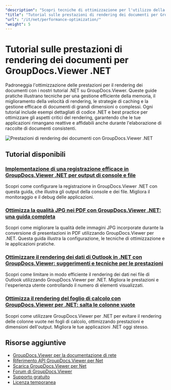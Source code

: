 ```yaml
---
"description": "Scopri tecniche di ottimizzazione per l'utilizzo della memoria, la velocità di rendering e la gestione di documenti di grandi dimensioni con GroupDocs.Viewer per .NET."
"title": "Tutorial sulle prestazioni di rendering dei documenti per GroupDocs.Viewer .NET"
"url": "/it/net/performance-optimization/"
"weight": 5
---
```


# Tutorial sulle prestazioni di rendering dei documenti per GroupDocs.Viewer .NET

Padroneggia l'ottimizzazione delle prestazioni per il rendering dei documenti con i nostri tutorial .NET su GroupDocs.Viewer. Queste guide pratiche illustrano tecniche per una gestione efficiente della memoria, il miglioramento della velocità di rendering, le strategie di caching e la gestione efficace di documenti di grandi dimensioni o complessi. Ogni tutorial include esempi dettagliati di codice .NET e best practice per ottimizzare gli aspetti critici del rendering, garantendo che le tue applicazioni rimangano reattive e affidabili anche durante l'elaborazione di raccolte di documenti consistenti.

![Prestazioni di rendering dei documenti con GroupDocs.Viewer .NET](/viewer/performance-optimization/image.png)

## Tutorial disponibili

### [Implementazione di una registrazione efficace in GroupDocs.Viewer .NET per output di console e file](./logging-groupdocs-viewer-net-console-file/)
Scopri come configurare la registrazione in GroupDocs.Viewer .NET con questa guida, che illustra gli output della console e dei file. Migliora il monitoraggio e il debug delle applicazioni.

### [Ottimizza la qualità JPG nei PDF con GroupDocs.Viewer .NET: una guida completa](./optimize-jpg-quality-pdf-groupdocs-viewer-net/)
Scopri come migliorare la qualità delle immagini JPG incorporate durante la conversione di presentazioni in PDF utilizzando GroupDocs.Viewer per .NET. Questa guida illustra la configurazione, le tecniche di ottimizzazione e le applicazioni pratiche.

### [Ottimizzare il rendering dei dati di Outlook in .NET con GroupDocs.Viewer: suggerimenti e tecniche per le prestazioni](./limit-outlook-data-rendering-groupdocs-viewer-net/)
Scopri come limitare in modo efficiente il rendering dei dati nei file di Outlook utilizzando GroupDocs.Viewer per .NET. Migliora le prestazioni e l'esperienza utente controllando il numero di elementi visualizzati.

### [Ottimizza il rendering del foglio di calcolo con GroupDocs.Viewer per .NET: salta le colonne vuote](./optimize-spreadsheet-rendering-groupdocs-viewer-net/)
Scopri come utilizzare GroupDocs.Viewer per .NET per evitare il rendering delle colonne vuote nei fogli di calcolo, ottimizzando prestazioni e dimensioni dell'output. Migliora le tue applicazioni .NET oggi stesso.

## Risorse aggiuntive

- [GroupDocs.Viewer per la documentazione di rete](https://docs.groupdocs.com/viewer/net/)
- [Riferimento API GroupDocs.Viewer per Net](https://reference.groupdocs.com/viewer/net/)
- [Scarica GroupDocs.Viewer per Net](https://releases.groupdocs.com/viewer/net/)
- [Forum di GroupDocs.Viewer](https://forum.groupdocs.com/c/viewer/9)
- [Supporto gratuito](https://forum.groupdocs.com/)
- [Licenza temporanea](https://purchase.groupdocs.com/temporary-license/)